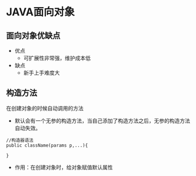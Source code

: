 # JAVA面向对象

##  面向对象优缺点
* 优点  
    * 可扩展性非常强，维护成本低
* 缺点  
    *  新手上手难度大

##  构造方法  
在创建对象的时候自动调用的方法

*  默认会有一个无参的构造方法，当自己添加了构造方法之后，无参的构造方法自动失效。  
```
//构造器语法
public className(params p,...){
    
}
```
*  作用：在创建对象时，给对象赋值默认属性

